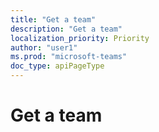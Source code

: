 ```yaml
---
title: "Get a team"
description: "Get a team"
localization_priority: Priority
author: "user1"
ms.prod: "microsoft-teams"
doc_type: apiPageType
---
```


# Get a team
